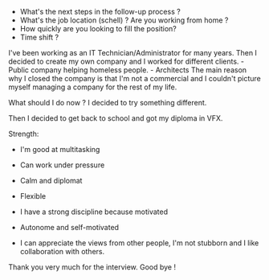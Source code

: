 - What's the next steps in the follow-up process ? 
- What's the job location (schell) ? Are you working from home ?
- How quickly are you looking to fill the position?
- Time shift ?




I've been working as an IT Technician/Administrator for many years. Then I decided to create my own company and I worked for different clients.
	- Public company helping homeless people.
	- Architects
The main reason why I closed the company is that I'm not a commercial and I couldn't picture myself managing a company for the rest of my life.

What should I do now ? I decided to try something different.

Then I decided to get back to school and got my diploma in VFX.


Strength:
- I'm good at multitasking
- Can work under pressure
- Calm and diplomat

- Flexible
- I have a strong discipline because motivated
- Autonome and self-motivated
- I can appreciate the views from other people, I'm not stubborn and I like collaboration with others.




Thank you very much for the interview. Good bye !
